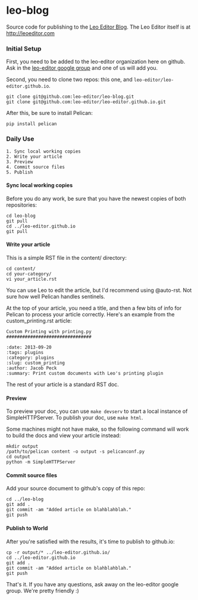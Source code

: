 leo-blog
========

Source code for publishing to the [Leo Editor Blog](http://leo-editor.github.io/ "Leo Editor Blog").
The Leo Editor itself is at http://leoeditor.com



### Initial Setup ###

First, you need to be added to the leo-editor organization here on github.  Ask in the [leo-editor google group](https://groups.google.com/forum/#!forum/leo-editor) and one of us will add you.

Second, you need to clone two repos: this one, and `leo-editor/leo-editor.github.io`.

    git clone git@github.com:leo-editor/leo-blog.git
    git clone git@github.com:leo-editor/leo-editor.github.io.git

After this, be sure to install Pelican:

    pip install pelican


### Daily Use ###

    1. Sync local working copies
    2. Write your article
    3. Preview
    4. Commit source files
    5. Publish


#### Sync local working copies ####   
Before you do any work, be sure that you have the newest copies of both repositories:

    cd leo-blog
    git pull
    cd ../leo-editor.github.io
    git pull


#### Write your article ####
This is a simple RST file in the content/ directory:

    cd content/
    cd your-category/
    vi your_article.rst

You can use Leo to edit the article, but I'd recommend using @auto-rst.  Not sure how well Pelican handles sentinels.

At the top of your article, you need a title, and then a few bits of info for Pelican to process your article correctly.  Here's an example from the custom_printing.rst article:

    Custom Printing with printing.py
    ################################
    
    :date: 2013-09-20
    :tags: plugins
    :category: plugins
    :slug: custom_printing
    :author: Jacob Peck
    :summary: Print custom documents with Leo's printing plugin

The rest of your article is a standard RST doc.


#### Preview ####
To preview your doc, you can use `make devserv` to start a local instance of SimpleHTTPServer.  To publish your doc, use `make html`.

Some machines might not have make, so the following command will work to build the docs and view your article instead:

    mkdir output
    /path/to/pelican content -o output -s pelicanconf.py
    cd output
    python -m SimpleHTTPServer


#### Commit source files ####
Add your source document to github's copy of this repo:

    cd ../leo-blog
    git add .
    git commit -am "Added article on blahblahblah."
    git push


#### Publish to World ####
After you're satisfied with the results, it's time to publish to github.io:

    cp -r output/* ../leo-editor.github.io/
    cd ../leo-editor.github.io
    git add .
    git commit -am "Added article on blahblahblah."
    git push


That's it.  If you have any questions, ask away on the leo-editor google group.  We're pretty friendly :) 
